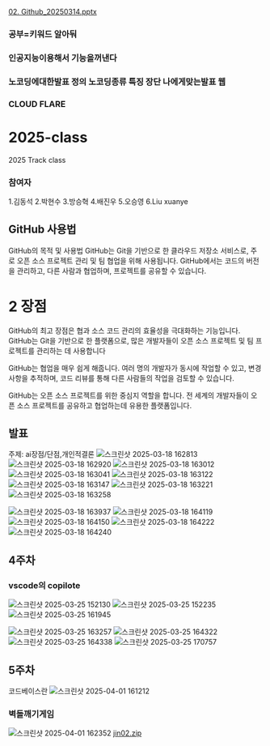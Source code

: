 [02. Github_20250314.pptx](https://github.com/user-attachments/files/19309113/02.Github_20250314.pptx)
### 공부=키워드 알아둬
### 인공지능이용해서 기능을꺼낸다
### 노코딩에대한발표 정의 노코딩종류 특징 장단 나에게맞는발표 웹
### CLOUD FLARE

# 2025-class
2025 Track class

### 참여자

1.김동석
2.박현수
3.방승혁
4.배진우
5.오승영
6.Liu xuanye


## GitHub 사용법
GitHub의 목적 및 사용법
GitHub는 Git을 기반으로 한 클라우드 저장소 서비스로, 주로 오픈 소스 프로젝트 관리 및 팀 협업을 위해 사용됩니다. GitHub에서는 코드의 버전을 관리하고, 다른 사람과 협업하며, 프로젝트를 공유할 수 있습니다.

# 2 장점
GitHub의 최고 장점은 협과 소스 코드 관리의 효율성을 극대화하는 기능입니다. GitHub는 Git을 기반으로 한 플랫폼으로, 많은 개발자들이 오픈 소스 프로젝트 및 팀 프로젝트를 관리하는 데 사용합니다

GitHub는 협업을 매우 쉽게 해줍니다. 여러 명의 개발자가 동시에 작업할 수 있고, 변경 사항을 추적하며, 코드 리뷰를 통해 다른 사람들의 작업을 검토할 수 있습니다.

GitHub는 오픈 소스 프로젝트를 위한 중심지 역할을 합니다. 전 세계의 개발자들이 오픈 소스 프로젝트를 공유하고 협업하는데 유용한 플랫폼입니다.


## 발표
주제: ai장점/단점,개인적결론
![스크린샷 2025-03-18 162813](https://github.com/user-attachments/assets/a0c7f762-7e6e-4581-95d8-330cc99cb3ff)
![스크린샷 2025-03-18 162920](https://github.com/user-attachments/assets/1148d4c2-7551-4eca-aee3-138146fad743)
![스크린샷 2025-03-18 163012](https://github.com/user-attachments/assets/17b3226c-08c4-438d-a002-7add1897b817)
![스크린샷 2025-03-18 163041](https://github.com/user-attachments/assets/6fd96b74-c627-4cb0-801d-b707c64cca62)
![스크린샷 2025-03-18 163122](https://github.com/user-attachments/assets/958ffa0e-58c9-4332-b748-3d68da911bbc)
![스크린샷 2025-03-18 163147](https://github.com/user-attachments/assets/023d4f33-0740-48e9-85a0-99e666404f2b)
![스크린샷 2025-03-18 163221](https://github.com/user-attachments/assets/6a960a02-bdb8-41c5-949e-8648a2a35778)
![스크린샷 2025-03-18 163258](https://github.com/user-attachments/assets/3df8f28a-6f78-4df1-a6eb-b7c45969c469)

![스크린샷 2025-03-18 163937](https://github.com/user-attachments/assets/abe792b9-70a2-4b6d-8291-a0d15b2befac)
![스크린샷 2025-03-18 164119](https://github.com/user-attachments/assets/864c7b63-c0c6-4803-8245-58190e25392f)
![스크린샷 2025-03-18 164150](https://github.com/user-attachments/assets/da9682d2-c96f-46d1-8919-a9f025b3d12f)
![스크린샷 2025-03-18 164222](https://github.com/user-attachments/assets/316fdff7-c782-47e7-bda7-8f21b0323308)
![스크린샷 2025-03-18 164240](https://github.com/user-attachments/assets/4a2fec15-1e54-429d-bba2-efb58ca44dac)


## 4주차
### vscode의 copilote
![스크린샷 2025-03-25 152130](https://github.com/user-attachments/assets/7a2f7b2e-547d-4164-ac62-8308ae6ab2bb)
![스크린샷 2025-03-25 152235](https://github.com/user-attachments/assets/85eb2983-189f-435d-9751-7b7fd8708865)
![스크린샷 2025-03-25 161945](https://github.com/user-attachments/assets/b2e3fb00-71dc-4912-a7c6-8dc0a43c280e)

![스크린샷 2025-03-25 163257](https://github.com/user-attachments/assets/57dca084-e5e9-46a5-9d92-3ed093147a4e)
![스크린샷 2025-03-25 164322](https://github.com/user-attachments/assets/c47ba295-42dd-4e52-91c1-09f980ca400d)
![스크린샷 2025-03-25 164338](https://github.com/user-attachments/assets/c1ce05ca-be30-4cda-93d7-ec92e6c0dc27)
![스크린샷 2025-03-25 170757](https://github.com/user-attachments/assets/0a44f6a3-2fc2-484c-b75d-0b7183b0f1ab)


## 5주차 
코드베이스란
![스크린샷 2025-04-01 161212](https://github.com/user-attachments/assets/3e6712c3-eee7-484d-93cc-ebb392037d3a)

### 벽돌깨기게임
![스크린샷 2025-04-01 162352](https://github.com/user-attachments/assets/4559666e-74e2-4d13-aa71-848590ff1349)
[jin02.zip](https://github.com/user-attachments/files/19546688/jin02.zip)
